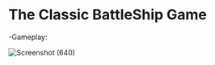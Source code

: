 # The Classic BattleShip Game

-Gameplay:

![Screenshot (640)](https://github.com/Ashkanaaa/Battleship_Game/assets/106014102/c8624443-fb67-4ee6-90d8-f93a945f809b)


